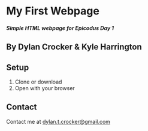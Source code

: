 # My First Webpage
#### _Simple HTML webpage for Epicodus Day 1_
## By Dylan Crocker & Kyle Harrington

## Setup
1. Clone or download
2. Open with your browser

## Contact
Contact me at dylan.t.crocker@gmail.com
